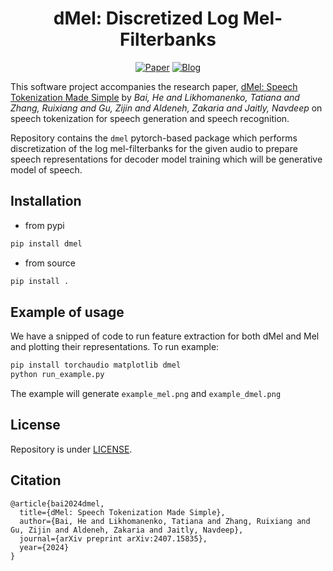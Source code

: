 <div align="center">
  <h1>dMel: Discretized Log Mel-Filterbanks</h1>

  [![Paper](https://img.shields.io/badge/Paper-Arxiv%20Link-green)](https://arxiv.org/pdf/2407.15835)
  [![Blog](https://img.shields.io/badge/Blog-Apple%20ML-blue)](https://apple.github.io/dmel-demo)
</div>

This software project accompanies the research paper, [dMel: Speech Tokenization Made Simple](https://arxiv.org/pdf/2407.15835) by *Bai, He and Likhomanenko, Tatiana and Zhang, Ruixiang and Gu, Zijin and Aldeneh, Zakaria and Jaitly, Navdeep* on speech tokenization for speech generation and speech recognition.



Repository contains the `dmel` pytorch-based package which performs discretization of the log mel-filterbanks for the given audio to prepare speech representations for decoder model training which will be generative model of speech.

## Installation
- from pypi
```bash
pip install dmel
```
- from source
```bash
pip install .
```

## Example of usage
We have a snipped of code to run feature extraction for both dMel and Mel and plotting their representations.
To run example:

```bash
pip install torchaudio matplotlib dmel
python run_example.py
```

The example will generate `example_mel.png` and `example_dmel.png`

## License
Repository is under [LICENSE](LICENSE).

## Citation

```
@article{bai2024dmel,
  title={dMel: Speech Tokenization Made Simple},
  author={Bai, He and Likhomanenko, Tatiana and Zhang, Ruixiang and Gu, Zijin and Aldeneh, Zakaria and Jaitly, Navdeep},
  journal={arXiv preprint arXiv:2407.15835},
  year={2024}
}
```